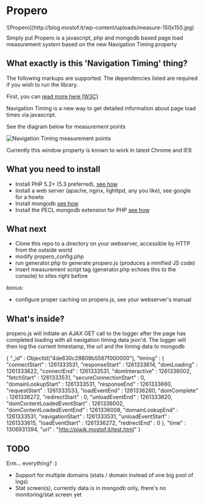 Propero
=============
<div style="float:left;margin:0 10px 10px 0" markdown="1">
    ![Propero](http://blog.mostof.it/wp-content/uploads/measure-150x150.jpg)
</div>
Simply put Propero is a javascript, php and mongodb based page load measurement system based on the new Navigation Timing property

What exactly is this 'Navigation Timing' thing?
-------

The following markups are supported.  The dependencies listed are required if
you wish to run the library.

First, you can [read more here (W3C)](http://www.w3.org/TR/navigation-timing/)

Navigation Timing is a new way to get detailed information about page load times via javascript.

See the diagram below for measurement points

![Navigation Timing measurement points](http://www.w3.org/TR/navigation-timing/timing-overview.png)

Currently this window property is known to work in latest Chrome and IE9.


What you need to install
-------

* Install PHP 5.2+ (5.3 preferred), [see how](http://php.net/manual/en/install.php)
* Install a web server (apache, nginx, lighttpd, any you like), see google for a howto
* Install mongodb [see how](http://www.mongodb.org/display/DOCS/Quickstart)
* Install the PECL mongodb extension for PHP [see how](http://www.php.net/manual/en/mongo.installation.php)

What next
-------

* Clone this repo to a directory on your webserver, accessible by HTTP from the outside world
* modify propero_config.php 
* run generator.php to generate propero.js (produces a minified JS code)
* insert measurement script tag (generator.php echoes this to the console) to sites right before </body>

bonus:

* configure proper caching on propero.js, see your webserver's manual

What's inside?
-------

propero.js will initiate an AJAX GET call to the logger after the page has completed loading with all navigation timing data json'd. 
The logger will then log the current timestamp, the url and the timing data to mongodb


{ "_id" : ObjectId("4de630c28809b5567f000000"), "timing" : { "connectStart" : 1261333531, "responseStart" : 1261333614, "domLoading" : 1261333622, "connectEnd" : 1261333531, "domInteractive" : 1261336002, "fetchStart" : 1261333531, "secureConnectionStart" : 0, "domainLookupStart" : 1261333531, "responseEnd" : 1261333660, "requestStart" : 1261333533, "loadEventEnd" : 1261336280, "domComplete" : 1261336272, "redirectStart" : 0, "unloadEventEnd" : 1261333620, "domContentLoadedEventStart" : 1261336002, "domContentLoadedEventEnd" : 1261336008, "domainLookupEnd" : 1261333531, "navigationStart" : 1261333531, "unloadEventStart" : 1261333615, "loadEventStart" : 1261336272, "redirectEnd" : 0 }, "time" : 1306931394, "url" : "http://piwik.mostof.it/test.html" }

TODO
-------

Erm... everything? :)

* Support for multiple domains (stats / domain instead of one big pool of logs)
* Stat screen(s), currently data is in mongodb only, there's no monitoring/stat screen yet

